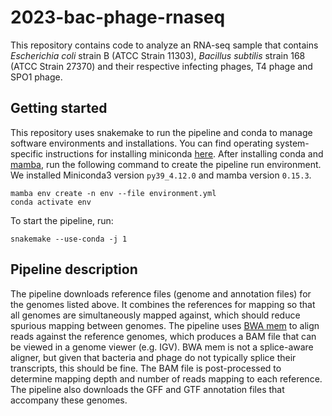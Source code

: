 # 2023-bac-phage-rnaseq

This repository contains code to analyze an RNA-seq sample that contains *Escherichia coli* strain B (ATCC Strain 11303), *Bacillus subtilis* strain 168 (ATCC Strain 27370) and their respective infecting phages, T4 phage and SPO1 phage.

## Getting started

This repository uses snakemake to run the pipeline and conda to manage software environments and installations.
You can find operating system-specific instructions for installing miniconda [here](https://docs.conda.io/en/latest/miniconda.html).
After installing conda and [mamba](https://mamba.readthedocs.io/en/latest/), run the following command to create the pipeline run environment.
We installed Miniconda3 version `py39_4.12.0` and mamba version `0.15.3`.

```
mamba env create -n env --file environment.yml
conda activate env
```

To start the pipeline, run:
```
snakemake --use-conda -j 1
```

## Pipeline description

The pipeline downloads reference files (genome and annotation files) for the genomes listed above.
It combines the references for mapping so that all genomes are simultaneously mapped against, which should reduce spurious mapping between genomes.
The pipeline uses [BWA mem](https://bio-bwa.sourceforge.net/bwa.shtml) to align reads against the reference genomes, which produces a BAM file that can be viewed in a genome viewer (e.g. IGV).
BWA mem is not a splice-aware aligner, but given that bacteria and phage do not typically splice their transcripts, this should be fine.
The BAM file is post-processed to determine mapping depth and number of reads mapping to each reference.
The pipeline also downloads the GFF and GTF annotation files that accompany these genomes.
